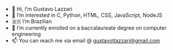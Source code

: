 - 👋 Hi, I’m Gustavo Lazzari
- 👀 I’m interested in C, Python, HTML, CSS, JavaScript, NodeJS
- 🇧🇷  I’m Brazilian    
- 🌱 I’m currently enrolled on a baccalaureate degree on computer engineering
- 📫 You can reach me via email @ gustavotlazzari@gmail.com 
